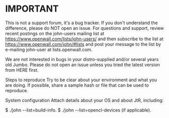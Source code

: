 # IMPORTANT
This is not a support forum, it's a bug tracker. If you don't understand the difference, please do NOT open an issue. For questions and support, review recent postings on the john-users mailing list at https://www.openwall.com/lists/john-users/ and then subscribe to the list at https://www.openwall.com/john/#lists and post your message to the list by e-mailing 
    john-user at lists.openwall.com.

We are not interested in bugs in your distro-supplied and/or several years old Jumbo. Please do not open an issue unless you tried the latest version from HERE first.

Steps to reproduce
Try to be clear about your environment and what you are doing. If possible, share a sample hash or file that can be used to reproduce.

System configuration
Attach details about your OS and about JtR, including:

$ ./john --list=build-info.
$ ./john --list=opencl-devices (if applicable).
